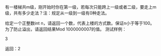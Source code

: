 有一楼梯共m级，刚开始时你在第一级，若每次只能跨上一级或者二级，要走上m级，共有多少走法？注：规定从一级到一级有0种走法。

给定一个正整数int n，请返回一个数，代表上楼的方式数。保证n小于等于100。为了防止溢出，请返回结果Mod 1000000007的值。
测试样例：

3

返回：2
